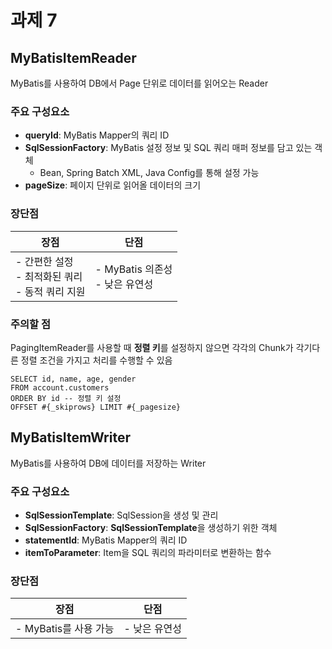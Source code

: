 # 과제 7

## MyBatisItemReader

MyBatis를 사용하여 DB에서 Page 단위로 데이터를 읽어오는 Reader

### 주요 구성요소

- **queryId**: MyBatis Mapper의 쿼리 ID
- **SqlSessionFactory**: MyBatis 설정 정보 및 SQL 쿼리 매퍼 정보를 담고 있는 객체
    - Bean, Spring Batch XML, Java Config를 통해 설정 가능
- **pageSize**: 페이지 단위로 읽어올 데이터의 크기

### 장단점

| 장점                                       | 단점                           |
|------------------------------------------|------------------------------|
| - 간편한 설정<br/> - 최적화된 쿼리 <br/> - 동적 쿼리 지원 | - MyBatis 의존성 <br/> - 낮은 유연성 |

### 주의할 점

PagingItemReader를 사용할 때 **정렬 키**를 설정하지 않으면 각각의 Chunk가 각기다른 정렬 조건을 가지고 처리를 수행할 수 있음

```postgresql
SELECT id, name, age, gender
FROM account.customers
ORDER BY id -- 정렬 키 설정
OFFSET #{_skiprows} LIMIT #{_pagesize}
```

## MyBatisItemWriter

MyBatis를 사용하여 DB에 데이터를 저장하는 Writer

### 주요 구성요소

- **SqlSessionTemplate**: SqlSession을 생성 및 관리
- **SqlSessionFactory**: **SqlSessionTemplate**을 생성하기 위한 객체
- **statementId**: MyBatis Mapper의 쿼리 ID
- **itemToParameter**: Item을 SQL 쿼리의 파라미터로 변환하는 함수

### 장단점

| 장점                    | 단점       |
|-----------------------|----------|
| - MyBatis를 사용 가능<br/> | - 낮은 유연성 |
